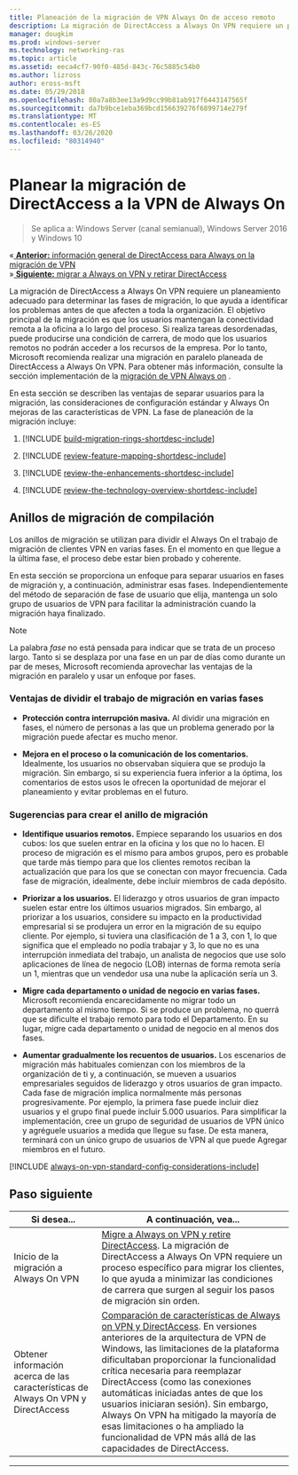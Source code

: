 ```yaml
---
title: Planeación de la migración de VPN Always On de acceso remoto
description: La migración de DirectAccess a Always On VPN requiere un planeamiento adecuado para determinar las fases de migración, lo que ayuda a identificar los problemas antes de que afecten a toda la organización.
manager: dougkim
ms.prod: windows-server
ms.technology: networking-ras
ms.topic: article
ms.assetid: eeca4cf7-90f0-485d-843c-76c5885c54b0
ms.author: lizross
author: eross-msft
ms.date: 05/29/2018
ms.openlocfilehash: 80a7a8b3ee13a9d9cc99b81ab917f6443147565f
ms.sourcegitcommit: da7b9bce1eba369bcd156639276f6899714e279f
ms.translationtype: MT
ms.contentlocale: es-ES
ms.lasthandoff: 03/26/2020
ms.locfileid: "80314940"
---
```

# <a name="plan-the-directaccess-to-always-on-vpn-migration"></a>Planear la migración de DirectAccess a la VPN de Always On

>Se aplica a: Windows Server (canal semianual), Windows Server 2016 y Windows 10

&#171;[ **Anterior:** información general de DirectAccess para Always on la migración de VPN](da-always-on-migration-overview.md)<br>
&#187;[ **Siguiente:** migrar a Always on VPN y retirar DirectAccess](da-always-on-migration-deploy.md)


La migración de DirectAccess a Always On VPN requiere un planeamiento adecuado para determinar las fases de migración, lo que ayuda a identificar los problemas antes de que afecten a toda la organización. El objetivo principal de la migración es que los usuarios mantengan la conectividad remota a la oficina a lo largo del proceso. Si realiza tareas desordenadas, puede producirse una condición de carrera, de modo que los usuarios remotos no podrán acceder a los recursos de la empresa. Por lo tanto, Microsoft recomienda realizar una migración en paralelo planeada de DirectAccess a Always On VPN. Para obtener más información, consulte la sección implementación de la [migración de VPN Always on](da-always-on-migration-deploy.md) .

En esta sección se describen las ventajas de separar usuarios para la migración, las consideraciones de configuración estándar y Always On mejoras de las características de VPN. La fase de planeación de la migración incluye:

1.  [!INCLUDE [build-migration-rings-shortdesc-include](../includes/build-migration-rings-shortdesc-include.md)]

2.  [!INCLUDE [review-feature-mapping-shortdesc-include](../includes/review-feature-mapping-shortdesc-include.md)] 

3.  [!INCLUDE [review-the-enhancements-shortdesc-include](../includes/review-the-enhancements-shortdesc-include.md)] 

4.  [!INCLUDE [review-the-technology-overview-shortdesc-include](../includes/review-the-technology-overview-shortdesc-include.md)]

## <a name="build-migration-rings"></a>Anillos de migración de compilación
Los anillos de migración se utilizan para dividir el Always On el trabajo de migración de clientes VPN en varias fases. En el momento en que llegue a la última fase, el proceso debe estar bien probado y coherente.

En esta sección se proporciona un enfoque para separar usuarios en fases de migración y, a continuación, administrar esas fases. Independientemente del método de separación de fase de usuario que elija, mantenga un solo grupo de usuarios de VPN para facilitar la administración cuando la migración haya finalizado.

>[!NOTE] 
>La palabra _fase_ no está pensada para indicar que se trata de un proceso largo. Tanto si se desplaza por una fase en un par de días como durante un par de meses, Microsoft recomienda aprovechar las ventajas de la migración en paralelo y usar un enfoque por fases.

### <a name="benefits-of-dividing-the-migration-effort-into-multiple-phases"></a>Ventajas de dividir el trabajo de migración en varias fases

-   **Protección contra interrupción masiva.** Al dividir una migración en fases, el número de personas a las que un problema generado por la migración puede afectar es mucho menor.

-   **Mejora en el proceso o la comunicación de los comentarios.** Idealmente, los usuarios no observaban siquiera que se produjo la migración. Sin embargo, si su experiencia fuera inferior a la óptima, los comentarios de estos usos le ofrecen la oportunidad de mejorar el planeamiento y evitar problemas en el futuro.

### <a name="tips-for-building-your-migration-ring"></a>Sugerencias para crear el anillo de migración

-   **Identifique usuarios remotos.** Empiece separando los usuarios en dos cubos: los que suelen entrar en la oficina y los que no lo hacen. El proceso de migración es el mismo para ambos grupos, pero es probable que tarde más tiempo para que los clientes remotos reciban la actualización que para los que se conectan con mayor frecuencia. Cada fase de migración, idealmente, debe incluir miembros de cada depósito.

-  **Priorizar a los usuarios.** El liderazgo y otros usuarios de gran impacto suelen estar entre los últimos usuarios migrados. Sin embargo, al priorizar a los usuarios, considere su impacto en la productividad empresarial si se produjera un error en la migración de su equipo cliente. Por ejemplo, si tuviera una clasificación de 1 a 3, con 1, lo que significa que el empleado no podía trabajar y 3, lo que no es una interrupción inmediata del trabajo, un analista de negocios que use solo aplicaciones de línea de negocio (LOB) internas de forma remota sería un 1, mientras que un vendedor usa una nube la aplicación sería un 3.

-   **Migre cada departamento o unidad de negocio en varias fases.** Microsoft recomienda encarecidamente no migrar todo un departamento al mismo tiempo. Si se produce un problema, no querrá que se dificulte el trabajo remoto para todo el Departamento. En su lugar, migre cada departamento o unidad de negocio en al menos dos fases.

-   **Aumentar gradualmente los recuentos de usuarios.** Los escenarios de migración más habituales comienzan con los miembros de la organización de ti y, a continuación, se mueven a usuarios empresariales seguidos de liderazgo y otros usuarios de gran impacto. Cada fase de migración implica normalmente más personas progresivamente. Por ejemplo, la primera fase puede incluir diez usuarios y el grupo final puede incluir 5.000 usuarios. Para simplificar la implementación, cree un grupo de seguridad de usuarios de VPN único y agréguele usuarios a medida que llegue su fase. De esta manera, terminará con un único grupo de usuarios de VPN al que puede Agregar miembros en el futuro.

[!INCLUDE [always-on-vpn-standard-config-considerations-include](../includes/always-on-vpn-standard-config-considerations-include.md)]


## <a name="next-step"></a>Paso siguiente

|Si desea...  |A continuación, vea...  |
|---------|---------|
|Inicio de la migración a Always On VPN     |[Migre a Always on VPN y retire DirectAccess](da-always-on-migration-deploy.md). La migración de DirectAccess a Always On VPN requiere un proceso específico para migrar los clientes, lo que ayuda a minimizar las condiciones de carrera que surgen al seguir los pasos de migración sin orden.         |
|Obtener información acerca de las características de Always On VPN y DirectAccess    |[Comparación de características de Always on VPN y DirectAccess](../vpn/vpn-map-da.md). En versiones anteriores de la arquitectura de VPN de Windows, las limitaciones de la plataforma dificultaban proporcionar la funcionalidad crítica necesaria para reemplazar DirectAccess (como las conexiones automáticas iniciadas antes de que los usuarios iniciaran sesión). Sin embargo, Always On VPN ha mitigado la mayoría de esas limitaciones o ha ampliado la funcionalidad de VPN más allá de las capacidades de DirectAccess.         |



---
